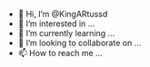 - 👋 Hi, I’m @KingARtussd
- 👀 I’m interested in ...
- 🌱 I’m currently learning ...
- 💞️ I’m looking to collaborate on ...
- 📫 How to reach me ...

<!---
KingARtussd/KingARtussd is a ✨ special ✨ repository because its `README.md` (this file) appears on your GitHub profile.
You can click the Preview link to take a look at your changes.
--->
